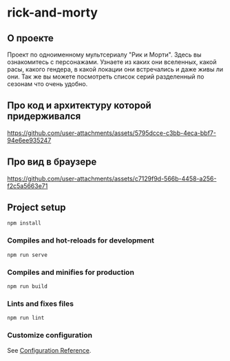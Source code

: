 # rick-and-morty

## О проекте

Проект по одноименному мультсериалу "Рик и Морти".
Здесь вы ознакомитесь с персонажами. Узнаете из каких они вселенных, какой расы, какого гендера, в какой локации они встречались и даже живы ли они.
Так же вы можете посмотреть список серий разделенный по сезонам что очень удобно. 

## Про код и архитектуру которой придерживался
https://github.com/user-attachments/assets/5795dcce-c3bb-4eca-bbf7-94e6ee935247
## Про вид в браузере
https://github.com/user-attachments/assets/c7129f9d-566b-4458-a256-f2c5a5663e71




## Project setup
```
npm install
```

### Compiles and hot-reloads for development
```
npm run serve
```

### Compiles and minifies for production
```
npm run build
```

### Lints and fixes files
```
npm run lint
```

### Customize configuration
See [Configuration Reference](https://cli.vuejs.org/config/).
